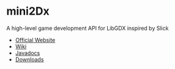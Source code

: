 mini2Dx
=======

A high-level game development API for LibGDX inspired by Slick

*   [Official Website](http://mini2Dx.org/)
*   [Wiki](https://github.com/tomcashman/mini2Dx/wiki)
*   [Javadocs](http://mini2Dx.org/javadocs/)
*   [Downloads](http://mini2Dx.org/downloads.php)
